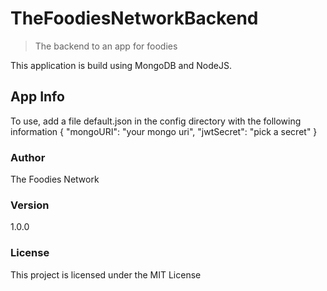 # TheFoodiesNetworkBackend

> The backend to an app for foodies

This application is build using MongoDB and NodeJS.

## App Info

To use, add a file default.json in the config directory with the following information
{
"mongoURI": "your mongo uri",
"jwtSecret": "pick a secret"
}

### Author

The Foodies Network

### Version

1.0.0

### License

This project is licensed under the MIT License
